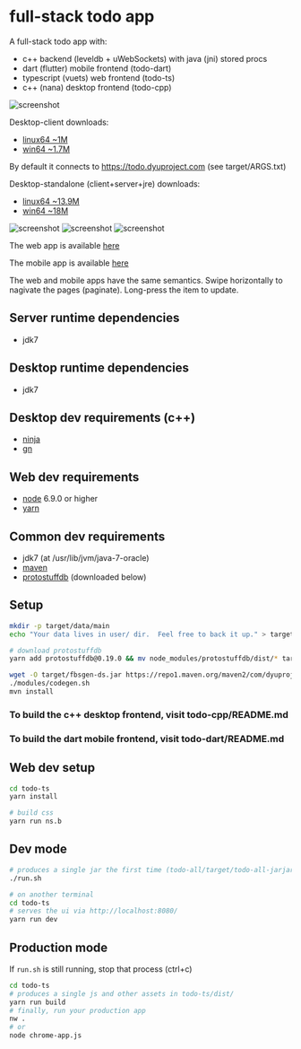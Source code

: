 # full-stack todo app

A full-stack todo app with:
- c++ backend (leveldb + uWebSockets) with java (jni) stored procs
- dart (flutter) mobile frontend (todo-dart)
- typescript (vuets) web frontend (todo-ts)
- c++ (nana) desktop frontend (todo-cpp)

![screenshot](https://github.com/protostuffdb-examples/todo/raw/master/screencast.gif)

Desktop-client downloads:
 - [linux64 ~1M](https://unpkg.com/pdb-todo@0.5.1/bin/todo-desktop-client-linux-x64.tar.gz)
 - [win64 ~1.7M](https://unpkg.com/pdb-todo@0.5.1/bin/todo-desktop-client-win-x64.zip)

By default it connects to https://todo.dyuproject.com (see target/ARGS.txt)

Desktop-standalone (client+server+jre) downloads:
 - [linux64 ~13.9M](https://unpkg.com/pdb-todo@0.5.0/bin/todo-desktop-standalone-linux-x64.tar.gz)
 - [win64 ~18M](https://unpkg.com/pdb-todo@0.5.0/bin/todo-desktop-standalone-win-x64.zip)

![screenshot](https://github.com/protostuffdb-examples/todo/raw/master/screenie-lubuntu.png)
![screenshot](https://github.com/protostuffdb-examples/todo/raw/master/screenie-ubuntu.png)
![screenshot](https://github.com/protostuffdb-examples/todo/raw/master/screenie-win8.png)

The web app is available [here](https://apps.dyuproject.com/todo/)

The mobile app is available [here](https://play.google.com/store/apps/details?id=com.dyuproject.todo)

The web and mobile apps have the same semantics.
Swipe horizontally to nagivate the pages (paginate).
Long-press the item to update.

## Server runtime dependencies
- jdk7

## Desktop runtime dependencies
- jdk7

## Desktop dev requirements (c++)
- [ninja](https://ninja-build.org/)
- [gn](https://refi64.com/gn-builds/)

## Web dev requirements
- [node](https://nodejs.org/en/download/) 6.9.0 or higher
- [yarn](https://yarnpkg.com/en/)

## Common dev requirements
- jdk7 (at /usr/lib/jvm/java-7-oracle)
- [maven](https://maven.apache.org/download.cgi)
- [protostuffdb](https://gitlab.com/dyu/protostuffdb) (downloaded below)

## Setup
```sh
mkdir -p target/data/main
echo "Your data lives in user/ dir.  Feel free to back it up." > target/data/main/README.txt

# download protostuffdb
yarn add protostuffdb@0.19.0 && mv node_modules/protostuffdb/dist/* target/ && rm -f package.json yarn.lock && rm -r node_modules

wget -O target/fbsgen-ds.jar https://repo1.maven.org/maven2/com/dyuproject/fbsgen/ds/fbsgen-ds-fatjar/1.0.17/fbsgen-ds-fatjar-1.0.17.jar
./modules/codegen.sh
mvn install
```

### To build the c++ desktop frontend, visit todo-cpp/README.md

### To build the dart mobile frontend, visit todo-dart/README.md

## Web dev setup
```sh
cd todo-ts
yarn install

# build css
yarn run ns.b
```

## Dev mode
```sh
# produces a single jar the first time (todo-all/target/todo-all-jarjar.jar)
./run.sh

# on another terminal
cd todo-ts
# serves the ui via http://localhost:8080/
yarn run dev
```

## Production mode
If ```run.sh``` is still running, stop that process (ctrl+c)
```sh
cd todo-ts
# produces a single js and other assets in todo-ts/dist/
yarn run build
# finally, run your production app
nw .
# or
node chrome-app.js
```

